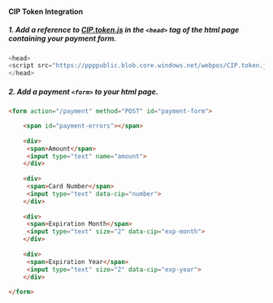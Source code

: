 <h4>CIP Token Integration</h4>

##### 1.  Add a reference to <a href="https://ppppublic.blob.core.windows.net/webpos/CIP.token.js">CIP.token.js</a> in the ```<head>``` tag of the html page containing your payment form.
```javascript
<head>
<script src="https://ppppublic.blob.core.windows.net/webpos/CIP.token.js"></script>
</head>
```

##### 2.  Add a payment ```<form>``` to your html page.
```HTML
<form action="/payment" method="POST" id="payment-form">

    <span id="payment-errors"></span>
    
    <div>
     <span>Amount</span>
     <input type="text" name="amount">
    </div>
    
    <div>
     <span>Card Number</span>
     <input type="text" data-cip="number">
    </div>
    
    <div>
     <span>Expiration Month</span>
     <input type="text" size="2" data-cip="exp-month">
    </div>
    
    <div>
     <span>Expiration Year</span>
     <input type="text" size="2" data-cip="exp-year">
    </div>
    
</form>
